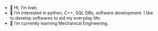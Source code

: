 - 👋 Hi, I’m Ivan.
- 👀 I’m interested in python, C++, SQL DBs, software development. I like to develop softwares to aid my everyday life.
- 🌱 I’m currently learning Mechanical Engineering.
<!---
- 💞️ I’m looking to collaborate on ...


rfivanchu/rfivanchu is a ✨ special ✨ repository because its `README.md` (this file) appears on your GitHub profile.
You can click the Preview link to take a look at your changes.
--->
